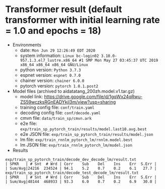 # Transformer result (default transformer with initial learning rate = 1.0 and epochs = 18)

  - Environments
    - date: `Mon Jun 29 12:26:49 EDT 2020`
    - system information: `Linux bc-login02 3.10.0-957.1.3.el7_lustre.x86_64 #1 SMP Mon May 27 03:45:37 UTC 2019 x86_64 x86_64 x86_64 GNU/Linux`
    - python version: `Python 3.7.3`
    - espnet version: `espnet 0.7.0`
    - chainer version: `chainer 6.0.0`
    - pytorch version: `pytorch 1.0.1.post2`
  - Model files (archived to aidatatang_200zh.model.v1.tar.gz)
    - model link: https://drive.google.com/file/d/1gqWx24qRwu-ZS59wczksRGnEADYkjl3m/view?usp=sharing
    - training config file: `conf/train.yaml`
    - decoding config file: `conf/decode.yaml`
    - cmvn file: `data/train_sp/cmvn.ark`
    - e2e file: `exp/train_sp_pytorch_train/results/model.last10.avg.best`
    - e2e JSON file: `exp/train_sp_pytorch_train/results/model.json`
    - lm file: `exp/train_rnnlm_pytorch_lm/rnnlm.model.best`
    - lm JSON file: `exp/train_rnnlm_pytorch_lm/model.json`
  - Results
```
exp/train_sp_pytorch_train/decode_dev_decode_lm/result.txt
| SPKR   | # Snt  # Wrd | Corr    Sub    Del    Ins    Err  S.Err |
| Sum/Avg|24216  234524 | 94.1    5.2    0.7    0.2    6.1   27.7 |
exp/train_sp_pytorch_train/decode_test_decode_lm/result.txt
| SPKR   | # Snt  # Wrd | Corr    Sub    Del    Ins    Err  S.Err |
| Sum/Avg|48144  468933 | 93.3    6.0    0.7    0.2    6.9   30.0 |
```
